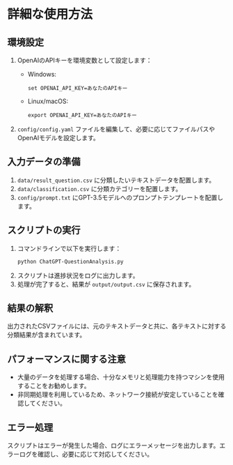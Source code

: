 # 詳細な使用方法

## 環境設定
1. OpenAIのAPIキーを環境変数として設定します：
   - Windows:
     ```
     set OPENAI_API_KEY=あなたのAPIキー
     ```
   - Linux/macOS:
     ```
     export OPENAI_API_KEY=あなたのAPIキー
     ```

2. `config/config.yaml` ファイルを編集して、必要に応じてファイルパスやOpenAIモデルを設定します。

## 入力データの準備
1. `data/result_question.csv` に分類したいテキストデータを配置します。
2. `data/classification.csv` に分類カテゴリーを配置します。
3. `config/prompt.txt` にGPT-3.5モデルへのプロンプトテンプレートを配置します。

## スクリプトの実行
1. コマンドラインで以下を実行します：
   ```
   python ChatGPT-QuestionAnalysis.py
   ```
2. スクリプトは進捗状況をログに出力します。
3. 処理が完了すると、結果が `output/output.csv` に保存されます。

## 結果の解釈
出力されたCSVファイルには、元のテキストデータと共に、各テキストに対する分類結果が含まれています。

## パフォーマンスに関する注意
- 大量のデータを処理する場合、十分なメモリと処理能力を持つマシンを使用することをお勧めします。
- 非同期処理を利用しているため、ネットワーク接続が安定していることを確認してください。

## エラー処理
スクリプトはエラーが発生した場合、ログにエラーメッセージを出力します。エラーログを確認し、必要に応じて対応してください。